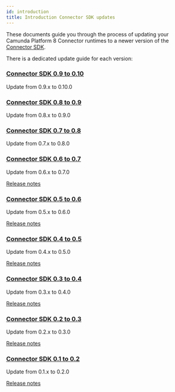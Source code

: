 ```yaml
---
id: introduction
title: Introduction Connector SDK updates
---
```


These documents guide you through the process of updating your Camunda Platform 8
Connector runtimes to a newer version of the
[Connector SDK](/components/connectors/custom-built-connectors/connector-sdk.md).

There is a dedicated update guide for each version:

### [Connector SDK 0.9 to 0.10](../090-to-0100)

Update from 0.9.x to 0.10.0

### [Connector SDK 0.8 to 0.9](../080-to-090)

Update from 0.8.x to 0.9.0

### [Connector SDK 0.7 to 0.8](../070-to-080)

Update from 0.7.x to 0.8.0

### [Connector SDK 0.6 to 0.7](../060-to-070)

Update from 0.6.x to 0.7.0

[Release notes](https://github.com/camunda/connector-sdk/releases/tag/0.7.0)

### [Connector SDK 0.5 to 0.6](../050-to-060)

Update from 0.5.x to 0.6.0

[Release notes](https://github.com/camunda/connector-sdk/releases/tag/0.6.0)

### [Connector SDK 0.4 to 0.5](../040-to-050)

Update from 0.4.x to 0.5.0

[Release notes](https://github.com/camunda/connector-sdk/releases/tag/0.5.0)

### [Connector SDK 0.3 to 0.4](../030-to-040)

Update from 0.3.x to 0.4.0

[Release notes](https://github.com/camunda/connector-sdk/releases/tag/0.4.0)

### [Connector SDK 0.2 to 0.3](../020-to-030)

Update from 0.2.x to 0.3.0

[Release notes](https://github.com/camunda/connector-sdk/releases/tag/0.3.0)

### [Connector SDK 0.1 to 0.2](../010-to-020)

Update from 0.1.x to 0.2.0

[Release notes](https://github.com/camunda/connector-sdk/releases/tag/0.2.0)
